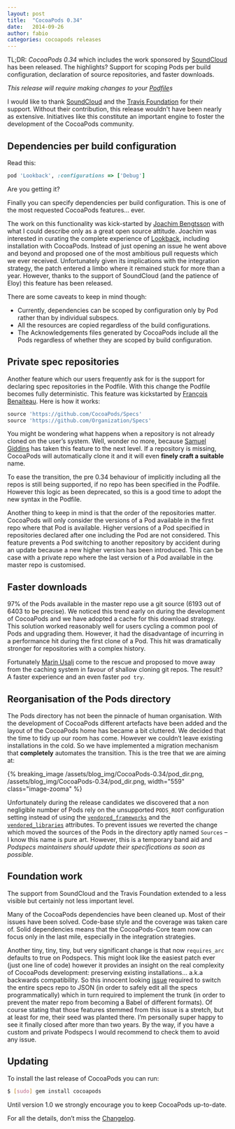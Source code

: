 ```yaml
---
layout: post
title:  "CocoaPods 0.34"
date:   2014-09-26
author: fabio
categories: cocoapods releases
---
```


TL;DR: _CocoaPods 0.34_ which includes the work sponsored by
[SoundCloud](https://soundcloud.com) has been released. The highlights? Support
for scoping Pods per build configuration, declaration of source repositories,
and faster downloads.

*This release will require making changes to your [Podfile](https://github.com/artsy/eidolon/blob/master/Podfile#L1-L2)s*

<!-- more -->

I would like to thank [SoundCloud](https://soundcloud.com) and the [Travis
Foundation](http://foundation.travis-ci.org) for their support. Without their
contribution, this release wouldn't have been nearly as extensive. Initiatives
like this constitute an important engine to foster the development of the
CocoaPods community.


## Dependencies per build configuration

Read this:

```ruby
pod 'Lookback', :configurations => ['Debug']
```

Are you getting it?

Finally you can specify dependencies per build configuration. This is one of
the most requested CocoaPods features… ever.

The work on this functionality was kick-started by [Joachim
Bengtsson](https://github.com/nevyn) with what I could describe only as a great
open source attitude. Joachim was interested in curating the complete
experience of [Lookback](https://lookback.io), including installation with
CocoaPods. Instead of just opening an issue he went above and beyond and
proposed one of the most ambitious pull requests which we ever received.
Unfortunately given its implications with the integration strategy, the patch
entered a limbo where it remained stuck for more than a year. However, thanks
to the support of SoundCloud (and the patience of Eloy) this feature has been
released.

There are some caveats to keep in mind though:

- Currently, dependencies can be scoped by configuration only by Pod rather
  than by individual subspecs.
- All the resources are copied regardless of the build configurations.
- The Acknowledgements files generated by CocoaPods include all the Pods
  regardless of whether they are scoped by build configuration.


## Private spec repositories

Another feature which our users frequently ask for is the support
for declaring spec repositories in the Podfile. With this change the Podfile
becomes fully deterministic. This feature was kickstarted by [François
Benaiteau](https://github.com/netbe). Here is how it works:

```ruby
source 'https://github.com/CocoaPods/Specs'
source 'https://github.com/Organization/Specs'
```

You might be wondering what happens when a repository is not already cloned on
the user’s system. Well, wonder no more, because [Samuel
Giddins](https://github.com/segiddins) has taken this feature to
the next level. If a repository is missing, CocoaPods will automatically clone
it and it will even **finely craft a suitable** name.

To ease the transition, the pre 0.34 behaviour of implicitly including all the
repos is still being supported, if no repo has been specified in the Podfile.
However this logic as been deprecated, so this is a good time to adopt the new
syntax in the Podfile.

Another thing to keep in mind is that the order of the repositories matter.
CocoaPods will only consider the versions of a Pod available in the first repo
where that Pod is available. Higher versions of a Pod specified in repositories
declared after one including the Pod are not considered. This feature prevents
a Pod switching to another repository by accident during an update because a
new higher version has been introduced. This can be case with a private repo
where the last version of a Pod available in the master repo is customised.


## Faster downloads

97% of the Pods available in the master repo use a git source (6193 out of 6403
to be precise). We noticed this trend early on during the development of
CocoaPods and we have adopted a cache for this download strategy. This solution
worked reasonably well for users cycling a common pool of Pods and upgrading
them. However, it had the disadvantage of incurring in a performance hit during
the first clone of a Pod. This hit was dramatically stronger for repositories
with a complex history.

Fortunately [Marin Usalj](https://github.com/supermarin) come to the rescue and
proposed to move away from the caching system in favour of shallow cloning git
repos. The result? A faster experience and an even faster `pod try`.


## Reorganisation of the Pods directory

The Pods directory has not been the pinnacle of human organisation. With the
development of CocoaPods different artefacts have been added and the layout of
the CocoaPods home has became a bit cluttered. We decided that the time to tidy
up our room has come. However we couldn’t leave existing installations
in the cold. So we have implemented a migration mechanism that **completely**
automates the transition. This is the tree that we are aiming at:

{% breaking_image /assets/blog_img/CocoaPods-0.34/pod_dir.png, /assets/blog_img/CocoaPods-0.34/pod_dir.png, width="559" class="image-zooma" %}

Unfortunately during the release candidates we discovered that a non negligible
number of Pods rely on the unsupported `PODS_ROOT` configuration setting
instead of using the
[`vendored_frameworks`](http://guides.cocoapods.org/syntax/podspec.html#vendored_frameworks)
and the
[`vendored_libraries`](http://guides.cocoapods.org/syntax/podspec.html#vendored_libraries)
attributes. To prevent issues we reverted the change which moved the sources
of the Pods in the directory aptly named `Sources` – I know this name is pure
art. However, this is a temporary band aid and *Podspecs maintainers should
update their specifications as soon as possible*.


## Foundation work

The support from SoundCloud and the Travis Foundation extended to a less
visible but certainly not less important level.

Many of the CocoaPods dependencies have been cleaned up. Most of their issues
have been solved. Code-base style and the coverage was taken care of. Solid
dependencies means that the CocoaPods-Core team now can focus only in the last
mile, especially in the integration strategies.

Another tiny, tiny, tiny, but very significant change is that now
`requires_arc` defaults to true on Podspecs. This might look like the easiest
patch ever (just one line of code) however it provides an insight on the real
complexity of CocoaPods development: preserving existing installations… a.k.a
backwards compatibility. So this innocent looking
[issue](https://github.com/CocoaPods/CocoaPods/issues/267) required to switch
the entire specs repo to JSON (in order to safely edit all the specs
programmatically) which in turn required to implement the trunk (in order to
prevent the mater repo from becoming a Babel of different formats). Of course
stating that those features stemmed from this  issue is a stretch, but at least
for me, their seed was planted there. I’m personally super happy to see it
finally closed after more than two years. By the way, if you have a custom
and private Podspecs I would recommend to check them to avoid any issue.


## Updating

To install the last release of CocoaPods you can run:

```bash
$ [sudo] gem install cocoapods
```

Until version 1.0 we strongly encourage you to keep CocoaPods up-to-date.

For all the details, don’t miss the
[Changelog](https://github.com/CocoaPods/CocoaPods/blob/master/CHANGELOG.md).

